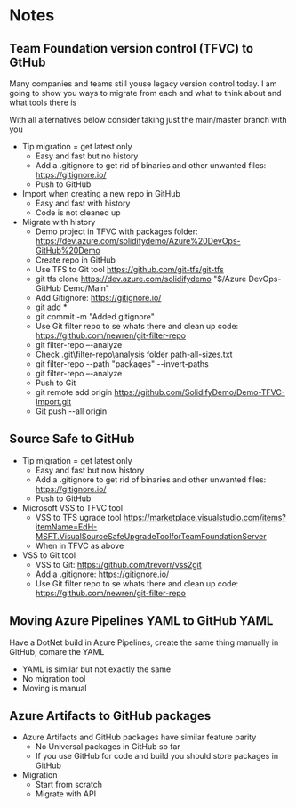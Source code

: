 # Notes

## Team Foundation version control (TFVC) to GtHub
Many companies and teams still youse legacy version control today.
I am going to show you ways to migrate from each and what to think about and what tools there is

With all alternatives below consider taking just the main/master branch with you

* Tip migration = get latest only
  * Easy and fast but no history
  * Add a .gitignore to get rid of binaries and other unwanted files: https://gitignore.io/
  * Push to GitHub
* Import when creating a new repo in GitHub
  * Easy and fast with history
  * Code is not cleaned up
* Migrate with history
  * Demo project in TFVC with packages folder: https://dev.azure.com/solidifydemo/Azure%20DevOps-GitHub%20Demo
  * Create repo in GitHub
  * Use TFS to Git tool https://github.com/git-tfs/git-tfs
  * git tfs clone https://dev.azure.com/solidifydemo "$/Azure DevOps-GitHub Demo/Main"
  * Add Gitignore: https://gitignore.io/
  * git add * 
  * git commit -m "Added gitignore"
  * Use Git filter repo to se whats there and clean up code: https://github.com/newren/git-filter-repo
  * git filter-repo –-analyze
  * Check .git\filter-repo\analysis folder path-all-sizes.txt
  * git filter-repo --path "packages" --invert-paths
  * git filter-repo –-analyze
  * Push to Git
  * git remote add origin https://github.com/SolidifyDemo/Demo-TFVC-Import.git
  * Git push --all origin

##  Source Safe to GitHub 
* Tip migration = get latest only
  * Easy and fast but now history
  * Add a .gitignore to get rid of binaries and other unwanted files: https://gitignore.io/
  * Push to GitHub
* Microsoft VSS to TFVC tool
  * VSS to TFS ugrade tool https://marketplace.visualstudio.com/items?itemName=EdH-MSFT.VisualSourceSafeUpgradeToolforTeamFoundationServer
  * When in TFVC as above
* VSS to Git tool
  * VSS to Git: https://github.com/trevorr/vss2git
  * Add a .gitignore: https://gitignore.io/
  * Use Git filter repo to se whats there and clean up code: https://github.com/newren/git-filter-repo

## Moving Azure Pipelines YAML to GitHub YAML
Have a DotNet build in Azure Pipelines, create the same thing manually in GitHub, comare the YAML

* YAML is similar but not exactly the same
* No migration tool
* Moving is manual


## Azure Artifacts to GitHub packages
* Azure Artifacts and GitHub packages have similar feature parity
  * No Universal packages in GitHub so far
  * If you use GitHub for code and build you should store packages in GitHub
* Migration
  * Start from scratch
  * Migrate with API

